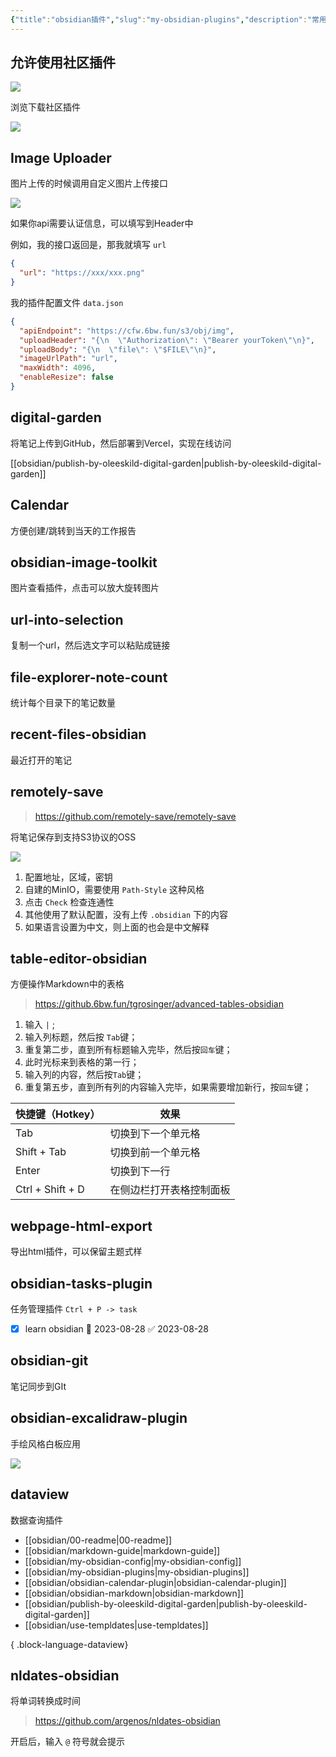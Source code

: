 ```yaml
---
{"title":"obsidian插件","slug":"my-obsidian-plugins","description":"常用插件介绍","author":"six","created":"2023-08-28","updated":"2023-08-28","cover":"https://picsum.photos/720/400","tags":["obsidian"],"categories":["obsidian"],"dg-publish":true,"permalink":"/obsidian/my-obsidian-plugins/","dgPassFrontmatter":true}
---
```


## 允许使用社区插件

![](https://s.sixmillions.cn/img/2023/08/28/005955483.png)

浏览下载社区插件

![](https://s.sixmillions.cn/img/2023/08/28/010046829.png)

## Image Uploader

图片上传的时候调用自定义图片上传接口

![](https://s.sixmillions.cn/img/2023/08/28/011931392.png)

如果你api需要认证信息，可以填写到Header中

例如，我的接口返回是，那我就填写 `url`

```json
{
  "url": "https://xxx/xxx.png"
}
```

我的插件配置文件 `data.json`

```json
{
  "apiEndpoint": "https://cfw.6bw.fun/s3/obj/img",
  "uploadHeader": "{\n  \"Authorization\": \"Bearer yourToken\"\n}",
  "uploadBody": "{\n  \"file\": \"$FILE\"\n}",
  "imageUrlPath": "url",
  "maxWidth": 4096,
  "enableResize": false
}
```

## digital-garden

将笔记上传到GitHub，然后部署到Vercel，实现在线访问

[[obsidian/publish-by-oleeskild-digital-garden\|publish-by-oleeskild-digital-garden]]

## Calendar

方便创建/跳转到当天的工作报告

## obsidian-image-toolkit

图片查看插件，点击可以放大旋转图片

## url-into-selection

复制一个url，然后选文字可以粘贴成链接

## file-explorer-note-count

统计每个目录下的笔记数量

## recent-files-obsidian

最近打开的笔记

## remotely-save

> https://github.com/remotely-save/remotely-save

将笔记保存到支持S3协议的OSS

![](https://s.sixmillions.cn/img/2023/08/28/043509403.png)

1. 配置地址，区域，密钥
2. 自建的MinIO，需要使用 `Path-Style` 这种风格
3. 点击 `Check` 检查连通性
4. 其他使用了默认配置，没有上传 `.obsidian` 下的内容
5. 如果语言设置为中文，则上面的也会是中文解释

## table-editor-obsidian

方便操作Markdown中的表格

> https://github.6bw.fun/tgrosinger/advanced-tables-obsidian

1. 输入 `|` ;
2. 输入列标题，然后按 `Tab`键；
3. 重复第二步，直到所有标题输入完毕，然后按`回车`键；
4. 此时光标来到表格的第一行；
5. 输入列的内容，然后按`Tab`键；
6. 重复第五步，直到所有列的内容输入完毕，如果需要增加新行，按`回车`键；

| 快捷键（Hotkey） | 效果                     |
| ---------------- | ------------------------ |
| Tab              | 切换到下一个单元格       |
| Shift + Tab      | 切换到前一个单元格       |
| Enter            | 切换到下一行             |
| Ctrl + Shift + D | 在侧边栏打开表格控制面板 |

## webpage-html-export

导出html插件，可以保留主题式样

## obsidian-tasks-plugin

任务管理插件  `Ctrl + P -> task`

- [x] learn obsidian 📅 2023-08-28 ✅ 2023-08-28
## obsidian-git

笔记同步到GIt

## obsidian-excalidraw-plugin

手绘风格白板应用

![](https://s.sixmillions.cn/img/2023/08/28/055434725.png)

## dataview

数据查询插件

- [[obsidian/00-readme\|00-readme]]
- [[obsidian/markdown-guide\|markdown-guide]]
- [[obsidian/my-obsidian-config\|my-obsidian-config]]
- [[obsidian/my-obsidian-plugins\|my-obsidian-plugins]]
- [[obsidian/obsidian-calendar-plugin\|obsidian-calendar-plugin]]
- [[obsidian/obsidian-markdown\|obsidian-markdown]]
- [[obsidian/publish-by-oleeskild-digital-garden\|publish-by-oleeskild-digital-garden]]
- [[obsidian/use-templdates\|use-templdates]]

{ .block-language-dataview}

## nldates-obsidian

将单词转换成时间

> https://github.com/argenos/nldates-obsidian

开启后，输入 `@` 符号就会提示

